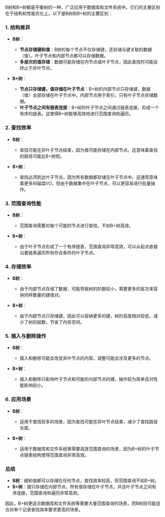 B树和B+树都是平衡树的一种，广泛应用于数据库和文件系统中。它们的主要区别在于结构和性能优化上。以下是B树和B+树的主要区别：

### 1. 结构差异
- **B树**：
  - **节点存储键和值**：B树的每个节点不仅存储键，还存储与键关联的数据（值）。叶子节点和内部节点都可以存储数据。
  - **多层次的值存储**：数据可能存储在内节点或叶子节点，因此查找时可能会终止于非叶节点。
  
- **B+树**：
  - **节点只存储键，值存储在叶子节点**：B+树的内部节点只存储键，数据（值）全部存储在叶子节点中。内部节点用于索引，只有叶子节点存储数据。
  - **叶子节点之间有链表连接**：B+树的叶子节点之间通过链表连接，形成一个有序的链表。这使得B+树能够高效地进行范围查询和遍历。

### 2. 查找效率
- **B树**：
  - 查找可能在非叶子节点结束，因为值可能存储在内部节点。这意味着查找的路径可能比B+树短。

- **B+树**：
  - 查找必须到达叶子节点，因为所有数据都存储在叶子节点中。这通常意味着更多的磁盘I/O，但由于数据集中在叶子节点，可以更容易进行批量操作。

### 3. 范围查询性能
- **B树**：
  - 范围查询需要对每个可能的节点进行查找，不如B+树高效。

- **B+树**：
  - 由于叶子节点形成了一个有序链表，范围查询非常高效，可以从起点直接沿着链表遍历所有符合条件的叶子节点。

### 4. 存储效率
- **B树**：
  - 由于内部节点存储了数据，可能导致树的阶数较小，需要更多的层次来容纳同样数量的键值对。
  
- **B+树**：
  - 由于内部节点只存储键，因此可以容纳更多的键，树的高度相对较低，减少了树的层数，节省了内存空间。

### 5. 插入与删除操作
- **B树**：
  - 插入和删除可能会改变非叶节点的内容，调整可能会涉及更多的节点。
  
- **B+树**：
  - 插入和删除只影响叶子节点和可能的内部节点的键，操作较为简单且对性能影响较小。

### 6. 应用场景
- **B树**：
  - 适用于查找较多的场景，因为查找可能在非叶节点结束，减少了查找路径长度。
  
- **B+树**：
  - 适用于数据库和文件系统等需要高效范围查询的场景，因为B+树的叶子节点链表结构使得范围查询非常高效。

### 总结
- **B树**：键和值都可以存储在任何节点，查找效率较高，但范围查询不如B+树。
- **B+树**：键只存储在内部节点，所有值存储在叶子节点，并且叶子节点之间有序连接，范围查询和遍历非常高效。

因此，B+树更适合数据库和文件系统等需要大量范围查询的场景，而B树则可能适合对单个记录查找效率要求更高的场景。